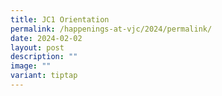 ```yaml
---
title: JC1 Orientation
permalink: /happenings-at-vjc/2024/permalink/
date: 2024-02-02
layout: post
description: ""
image: ""
variant: tiptap
---
```

